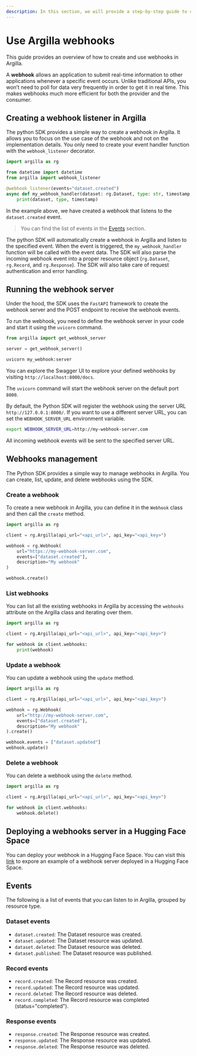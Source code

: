 ```yaml
---
description: In this section, we will provide a step-by-step guide to create a webhook in Argilla.
---
```


# Use Argilla webhooks

This guide provides an overview of how to create and use webhooks in Argilla.

A **webhook** allows an application to submit real-time information to other applications whenever a specific event occurs. Unlike traditional APIs, you won’t need to poll for data very frequently in order to get it in real time. This makes webhooks much more efficient for both the provider and the consumer.

## Creating a webhook listener in Argilla

The python SDK provides a simple way to create a webhook in Argilla. It allows you to focus on the use case of the webhook and not on the implementation details. You only need to create your event handler function with the `webhook_listener` decorator.

```python
import argilla as rg

from datetime import datetime
from argilla import webhook_listener

@webhook_listener(events="dataset.created")
async def my_webhook_handler(dataset: rg.Dataset, type: str, timestamp: datetime):
    print(dataset, type, timestamp)
```

In the example above, we have created a webhook that listens to the `dataset.created` event.
> You can find the list of events in the [Events](#events) section.

The python SDK will automatically create a webhook in Argilla and listen to the specified event. When the event is triggered,
the `my_webhook_handler` function will be called with the event data. The SDK will also parse the incoming webhook event into
a proper resource object (`rg.Dataset`, `rg.Record`, and `rg.Response`). The SDK will also take care of request authentication and error handling.

## Running the webhook server

Under the hood, the SDK uses the `FastAPI` framework to create the webhook server and the POST endpoint to receive the webhook events.

To run the webhook, you need to define the webhook server in your code and start it using the `uvicorn` command.

```python
from argilla import get_webhook_server

server = get_webhook_server()
```

```bash
uvicorn my_webhook:server
```

You can explore the Swagger UI to explore your defined webhooks by visiting `http://localhost:8000/docs`.


The `uvicorn` command will start the webhook server on the default port `8000`.

By default, the Python SDK will register the webhook using the server URL `http://127.0.0.1:8000/`. If you want to use a different server URL, you can set the `WEBHOOK_SERVER_URL` environment variable.

```bash
export WEBHOOK_SERVER_URL=http://my-webhook-server.com
```

All incoming webhook events will be sent to the specified server URL.

## Webhooks management

The Python SDK provides a simple way to manage webhooks in Argilla. You can create, list, update, and delete webhooks using the SDK.

### Create a webhook

To create a new webhook in Argilla, you can define it in the `Webhook` class and then call the `create` method.

```python
import argilla as rg

client = rg.Argilla(api_url="<api_url>", api_key="<api_key>")

webhook = rg.Webhook(
    url="https://my-webhook-server.com",
    events=["dataset.created"],
    description="My webhook"
)

webhook.create()

```

### List webhooks

You can list all the existing webhooks in Argilla by accessing the `webhooks` attribute on the Argilla class and iterating over them.

```python
import argilla as rg

client = rg.Argilla(api_url="<api_url>", api_key="<api_key>")

for webhook in client.webhooks:
    print(webhook)

```

### Update a webhook

You can update a webhook using the `update` method.

```python
import argilla as rg

client = rg.Argilla(api_url="<api_url>", api_key="<api_key>")

webhook = rg.Webhook(
    url="http://my-webhook-server.com",
    events=["dataset.created"],
    description="My webhook"
).create()

webhook.events = ["dataset.updated"]
webhook.update()

```

### Delete a webhook

You can delete a webhook using the `delete` method.

```python
import argilla as rg

client = rg.Argilla(api_url="<api_url>", api_key="<api_key>")

for webhook in client.webhooks:
    webhook.delete()

```

## Deploying a webhooks server in a Hugging Face Space

You can deploy your webhook in a Hugging Face Space. You can visit this [link](https://huggingface.co/spaces/frascuchon/argilla-webhooks/tree/main)
to expore an example of a webhook server deployed in a Hugging Face Space.


## Events

The following is a list of events that you can listen to in Argilla, grouped by resource type.

### Dataset events

- `dataset.created`: The Dataset resource was created.
- `dataset.updated`: The Dataset resource was updated.
- `dataset.deleted`: The Dataset resource was deleted.
- `dataset.published`: The Dataset resource was published.

### Record events
- `record.created`: The Record resource was created.
- `record.updated`: The Record resource was updated.
- `record.deleted`: The Record resource was deleted.
- `record.completed`: The Record resource was completed (status="completed").

### Response events
- `response.created`: The Response resource was created.
- `response.updated`: The Response resource was updated.
- `response.deleted`: The Response resource was deleted.